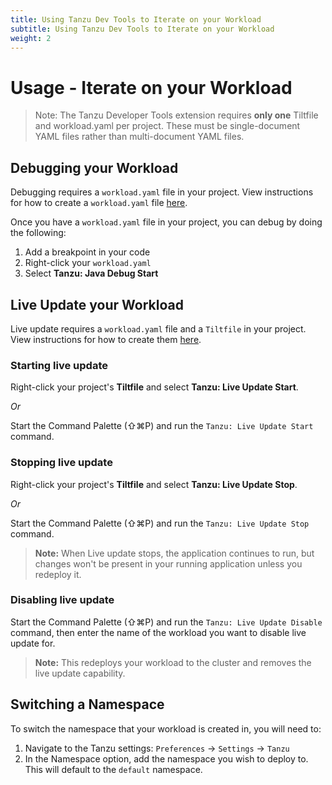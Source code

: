 ```yaml
---
title: Using Tanzu Dev Tools to Iterate on your Workload
subtitle: Using Tanzu Dev Tools to Iterate on your Workload
weight: 2
---
```


# Usage - Iterate on your Workload

> Note: The Tanzu Developer Tools extension requires **only one** Tiltfile and workload.yaml per project. These must be single-document YAML files rather than multi-document YAML files.

## Debugging your Workload

Debugging requires a `workload.yaml` file in your project. View instructions for how to create a `workload.yaml` file [here](usage-getting-started#workload.yaml).

Once you have a `workload.yaml` file in your project, you can debug by doing the following:

1. Add a breakpoint in your code
1. Right-click your `workload.yaml`
1. Select **Tanzu: Java Debug Start**

## Live Update your Workload

Live update requires a `workload.yaml` file and a `Tiltfile` in your project. View instructions for how to create them [here](usage-getting-started#Getting-set-up-with-Snippets).


### Starting live update

Right-click your project's **Tiltfile** and select **Tanzu: Live Update Start**.

_Or_

Start the Command Palette (⇧⌘P) and run the `Tanzu: Live Update Start` command.

### Stopping live update

Right-click your project's **Tiltfile** and select **Tanzu: Live Update Stop**.

_Or_

Start the Command Palette (⇧⌘P) and run the `Tanzu: Live Update Stop` command.

> **Note:** When Live update stops, the application continues to run, but changes won't be present in your running application unless you redeploy it.

### Disabling live update

Start the Command Palette (⇧⌘P) and run the `Tanzu: Live Update Disable` command, then enter the name of the workload you want to disable live update for.

>**Note:** This redeploys your workload to the cluster and removes the live update capability.

## Switching a Namespace

To switch the namespace that your workload is created in, you will need to:
1. Navigate to the Tanzu settings: `Preferences` -> `Settings` -> `Tanzu`
2. In the Namespace option, add the namespace you wish to deploy to. This will default to the `default` namespace.